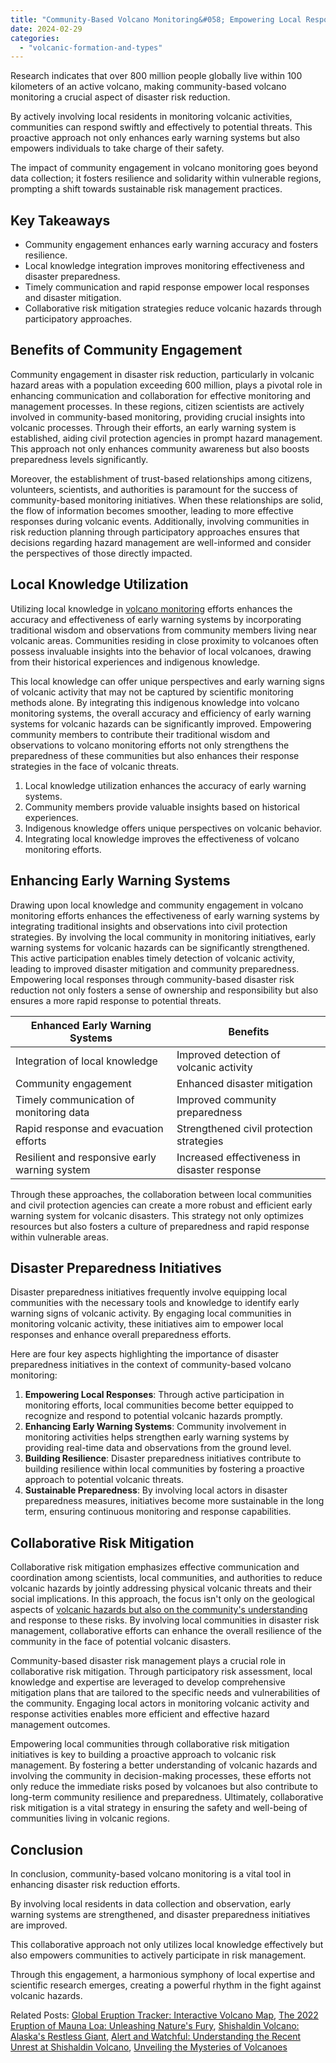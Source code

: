 ```yaml
---
title: "Community-Based Volcano Monitoring&#058; Empowering Local Responses"
date: 2024-02-29
categories: 
  - "volcanic-formation-and-types"
---
```


Research indicates that over 800 million people globally live within 100 kilometers of an active volcano, making community-based volcano monitoring a crucial aspect of disaster risk reduction.

By actively involving local residents in monitoring volcanic activities, communities can respond swiftly and effectively to potential threats. This proactive approach not only enhances early warning systems but also empowers individuals to take charge of their safety.

The impact of community engagement in volcano monitoring goes beyond data collection; it fosters resilience and solidarity within vulnerable regions, prompting a shift towards sustainable risk management practices.

## Key Takeaways

- Community engagement enhances early warning accuracy and fosters resilience.
- Local knowledge integration improves monitoring effectiveness and disaster preparedness.
- Timely communication and rapid response empower local responses and disaster mitigation.
- Collaborative risk mitigation strategies reduce volcanic hazards through participatory approaches.

## Benefits of Community Engagement

Community engagement in disaster risk reduction, particularly in volcanic hazard areas with a population exceeding 600 million, plays a pivotal role in enhancing communication and collaboration for effective monitoring and management processes. In these regions, citizen scientists are actively involved in community-based monitoring, providing crucial insights into volcanic processes. Through their efforts, an early warning system is established, aiding civil protection agencies in prompt hazard management. This approach not only enhances community awareness but also boosts preparedness levels significantly.

Moreover, the establishment of trust-based relationships among citizens, volunteers, scientists, and authorities is paramount for the success of community-based monitoring initiatives. When these relationships are solid, the flow of information becomes smoother, leading to more effective responses during volcanic events. Additionally, involving communities in risk reduction planning through participatory approaches ensures that decisions regarding hazard management are well-informed and consider the perspectives of those directly impacted.

## Local Knowledge Utilization

Utilizing local knowledge in [volcano monitoring](https://magmamatters.com/the-art-and-science-of-volcano-monitoring/ "The Art and Science of Volcano Monitoring") efforts enhances the accuracy and effectiveness of early warning systems by incorporating traditional wisdom and observations from community members living near volcanic areas. Communities residing in close proximity to volcanoes often possess invaluable insights into the behavior of local volcanoes, drawing from their historical experiences and indigenous knowledge.

This local knowledge can offer unique perspectives and early warning signs of volcanic activity that may not be captured by scientific monitoring methods alone. By integrating this indigenous knowledge into volcano monitoring systems, the overall accuracy and efficiency of early warning systems for volcanic hazards can be significantly improved. Empowering community members to contribute their traditional wisdom and observations to volcano monitoring efforts not only strengthens the preparedness of these communities but also enhances their response strategies in the face of volcanic threats.

1. Local knowledge utilization enhances the accuracy of early warning systems.
2. Community members provide valuable insights based on historical experiences.
3. Indigenous knowledge offers unique perspectives on volcanic behavior.
4. Integrating local knowledge improves the effectiveness of volcano monitoring efforts.

## Enhancing Early Warning Systems

Drawing upon local knowledge and community engagement in volcano monitoring efforts enhances the effectiveness of early warning systems by integrating traditional insights and observations into civil protection strategies. By involving the local community in monitoring initiatives, early warning systems for volcanic hazards can be significantly strengthened. This active participation enables timely detection of volcanic activity, leading to improved disaster mitigation and community preparedness. Empowering local responses through community-based disaster risk reduction not only fosters a sense of ownership and responsibility but also ensures a more rapid response to potential threats.

| Enhanced Early Warning Systems | Benefits |
| --- | --- |
| Integration of local knowledge | Improved detection of volcanic activity |
| Community engagement | Enhanced disaster mitigation |
| Timely communication of monitoring data | Improved community preparedness |
| Rapid response and evacuation efforts | Strengthened civil protection strategies |
| Resilient and responsive early warning system | Increased effectiveness in disaster response |

Through these approaches, the collaboration between local communities and civil protection agencies can create a more robust and efficient early warning system for volcanic disasters. This strategy not only optimizes resources but also fosters a culture of preparedness and rapid response within vulnerable areas.

## Disaster Preparedness Initiatives

Disaster preparedness initiatives frequently involve equipping local communities with the necessary tools and knowledge to identify early warning signs of volcanic activity. By engaging local communities in monitoring volcanic activity, these initiatives aim to empower local responses and enhance overall preparedness efforts.

Here are four key aspects highlighting the importance of disaster preparedness initiatives in the context of community-based volcano monitoring:

1. **Empowering Local Responses**: Through active participation in monitoring efforts, local communities become better equipped to recognize and respond to potential volcanic hazards promptly.
2. **Enhancing Early Warning Systems**: Community involvement in monitoring activities helps strengthen early warning systems by providing real-time data and observations from the ground level.
3. **Building Resilience**: Disaster preparedness initiatives contribute to building resilience within local communities by fostering a proactive approach to potential volcanic threats.
4. **Sustainable Preparedness**: By involving local actors in disaster preparedness measures, initiatives become more sustainable in the long term, ensuring continuous monitoring and response capabilities.

## Collaborative Risk Mitigation

Collaborative risk mitigation emphasizes effective communication and coordination among scientists, local communities, and authorities to reduce volcanic hazards by jointly addressing physical volcanic threats and their social implications. In this approach, the focus isn't only on the geological aspects of [volcanic hazards but also on the community's understanding](https://magmamatters.com/understanding-volcanic-formation-a-comprehensive-guide/ "Understanding Volcanic Formation: A Comprehensive Guide") and response to these risks. By involving local communities in disaster risk management, collaborative efforts can enhance the overall resilience of the community in the face of potential volcanic disasters.

Community-based disaster risk management plays a crucial role in collaborative risk mitigation. Through participatory risk assessment, local knowledge and expertise are leveraged to develop comprehensive mitigation plans that are tailored to the specific needs and vulnerabilities of the community. Engaging local actors in monitoring volcanic activity and response activities enables more efficient and effective hazard management outcomes.

Empowering local communities through collaborative risk mitigation initiatives is key to building a proactive approach to volcanic risk management. By fostering a better understanding of volcanic hazards and involving the community in decision-making processes, these efforts not only reduce the immediate risks posed by volcanoes but also contribute to long-term community resilience and preparedness. Ultimately, collaborative risk mitigation is a vital strategy in ensuring the safety and well-being of communities living in volcanic regions.

## Conclusion

In conclusion, community-based volcano monitoring is a vital tool in enhancing disaster risk reduction efforts.

By involving local residents in data collection and observation, early warning systems are strengthened, and disaster preparedness initiatives are improved.

This collaborative approach not only utilizes local knowledge effectively but also empowers communities to actively participate in risk management.

Through this engagement, a harmonious symphony of local expertise and scientific research emerges, creating a powerful rhythm in the fight against volcanic hazards.

Related Posts: [Global Eruption Tracker: Interactive Volcano Map](https://magmamatters.com/global-eruption-tracker-interactive-volcano-map/), [The 2022 Eruption of Mauna Loa: Unleashing Nature's Fury](https://magmamatters.com/the-2022-eruption-of-mauna-loa-unleashing-natures-fury/), [Shishaldin Volcano: Alaska's Restless Giant](https://magmamatters.com/shishaldin-volcano-alaskas-restless-giant/), [Alert and Watchful: Understanding the Recent Unrest at Shishaldin Volcano](https://magmamatters.com/alert-and-watchful-understanding-the-recent-unrest-at-shishaldin-volcano/), [Unveiling the Mysteries of Volcanoes](https://magmamatters.com/unveiling-the-mysteries-of-volcanoes/)
